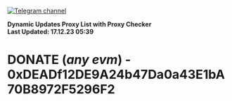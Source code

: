 [![Telegram channel](https://img.shields.io/endpoint?url=https://runkit.io/damiankrawczyk/telegram-badge/branches/master?url=https://t.me/n4z4v0d)](https://t.me/n4z4v0d) 

**Dynamic Updates Proxy List with Proxy Checker**  
**Last Updated: 17.12.23 05:39**

# DONATE (_any evm_) - 0xDEADf12DE9A24b47Da0a43E1bA70B8972F5296F2
